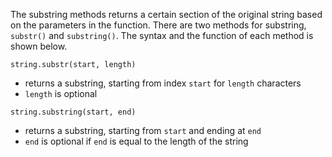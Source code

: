 The substring methods returns a certain section of the original string based on the parameters in the function. There are two methods for substring, `substr()` and `substring()`. The syntax and the function of each method is shown below.

`string.substr(start, length)`
  - returns a substring, starting from index `start` for `length` characters
  - `length` is optional

`string.substring(start, end)`
  - returns a substring, starting from `start` and ending at `end`
  - `end` is optional if `end` is equal to the length of the string